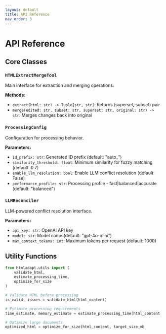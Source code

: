 ```yaml
---
layout: default
title: API Reference
nav_order: 3
---
```


# API Reference

## Core Classes

### `HTMLExtractMergeTool`
Main interface for extraction and merging operations.

**Methods:**
- `extract(html: str) -> Tuple[str, str]`: Returns (superset, subset) pair
- `merge(edited: str, subset: str, superset: str, original: str) -> str`: Merges changes back into original

### `ProcessingConfig`
Configuration for processing behavior.

**Parameters:**
- `id_prefix: str`: Generated ID prefix (default: "auto_")
- `similarity_threshold: float`: Minimum similarity for fuzzy matching (default: 0.7)
- `enable_llm_resolution: bool`: Enable LLM conflict resolution (default: False)
- `performance_profile: str`: Processing profile - fast|balanced|accurate (default: "balanced")

### `LLMReconciler`
LLM-powered conflict resolution interface.

**Parameters:**
- `api_key: str`: OpenAI API key
- `model: str`: Model name (default: "gpt-4o-mini")
- `max_context_tokens: int`: Maximum tokens per request (default: 1000)

## Utility Functions

```python
from htmladapt.utils import (
    validate_html,
    estimate_processing_time,
    optimize_for_size
)

# Validate HTML before processing
is_valid, issues = validate_html(html_content)

# Estimate processing requirements
time_estimate, memory_estimate = estimate_processing_time(html_content)

# Optimize large documents
optimized_html = optimize_for_size(html_content, target_size_mb